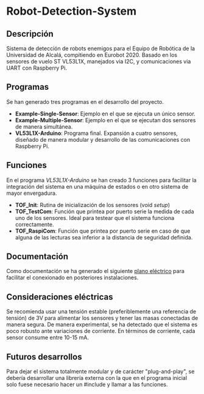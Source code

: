 # Robot-Detection-System

##  Descripción
Sistema de detección de robots enemigos para el Equipo de Robótica de la Universidad de Alcalá, compitiendo en Eurobot 2020. Basado en los sensores de vuelo ST VL53L1X, manejados via I2C, y comunicaciones via UART con Raspberry Pi.

## Programas
Se han generado tres programas en el desarrollo del proyecto.
* **Example-Single-Sensor**: Ejemplo en el que se ejecuta un único sensor.
* **Example-Multiple-Sensor**: Ejemplo en el que se ejecutan dos sensores de manera simultánea.
* **VL53L1X-Arduino**: Programa final. Expansión a cuatro sensores, diseñado de manera modular y desarrollo de las comunicaciones con Raspberry Pi.

## Funciones
En el programa *VL53L1X-Arduino* se han creado 3 funciones para facilitar la integración del sistema en una máquina de estados o en otro sistema de mayor envergadura.
* **TOF_Init**: Rutina de inicialización de los sensores (void *setup*)
* **TOF_TestCom**: Función que printea por puerto serie la medida de cada uno de los sensores. Ideal para testear que el sistema funciona correctamente.
* **TOF_RaspiCom**: Función que printea por puerto serie en caso de que alguna de las lecturas sea inferior a la distancia de seguridad definida.

## Documentación
Como documentación se ha generado el siguiente [plano eléctrico](https://github.com/SantiMontiel/Robot-Detection-System/blob/master/Esquema%20de%20conexionado%20VL53L1X.pdf) para facilitar el conexionado en posteriores instalaciones.

## Consideraciones eléctricas
Se recomienda usar una tensión estable (preferiblemente una referencia de tensión) de 3V para alimentar los sensores y tener las masas conectadas de manera segura. De manera experimental, se ha detectado que el sistema es poco robusto ante variaciones de corriente. En términos de corriente, cada sensor consume entre 10-15 mA.

## Futuros desarrollos
Para dejar el sistema totalmente modular y de carácter "plug-and-play", se debería desarrollar una librería externa con la que en el programa inicial solo fuese necesario hacer un #include y llamar a las funciones.
